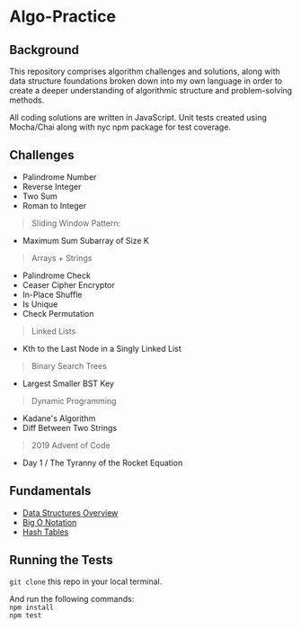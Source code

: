 # Algo-Practice

## Background
This repository comprises algorithm challenges and solutions, along with data structure foundations broken down into my own language in order to create a deeper understanding of algorithmic structure and problem-solving methods.

All coding solutions are written in JavaScript. Unit tests created using Mocha/Chai along with nyc npm package for test coverage.

## Challenges

- Palindrome Number
- Reverse Integer
- Two Sum
- Roman to Integer
> Sliding Window Pattern:
- Maximum Sum Subarray of Size K
> Arrays + Strings
- Palindrome Check
- Ceaser Cipher Encryptor
- In-Place Shuffle
- Is Unique
- Check Permutation
> Linked Lists
- Kth to the Last Node in a Singly Linked List
> Binary Search Trees
- Largest Smaller BST Key
> Dynamic Programming
- Kadane's Algorithm
- Diff Between Two Strings
> 2019 Advent of Code
- Day 1 / The Tyranny of the Rocket Equation

## Fundamentals
* [Data Structures Overview](Fundamentals/dataStructuresOverview.md)
* [Big O Notation](Fundamentals/BigO.md)
* [Hash Tables](Fundamentals/hashTables.md)

## Running the Tests
`git clone` this repo in your local terminal. </br>

And run the following commands: </br>
`npm install` </br>
`npm test`

